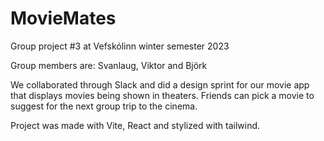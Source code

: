 # MovieMates

Group project #3 at Vefskólinn winter semester 2023

Group members are: Svanlaug, Viktor and Björk

We collaborated through Slack and did a design sprint for our movie app that displays movies
being shown in theaters. Friends can pick a movie to suggest for the next group trip to
the cinema.

Project was made with Vite, React and stylized with tailwind.
